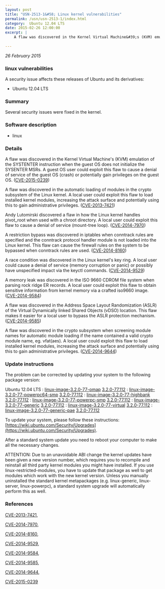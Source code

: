 ```yaml
---
layout: post
title: "USN-2513-1&#58; Linux kernel vulnerabilities"
permalink: /usn/usn-2513-1/index.html
category:  Ubuntu 12.04 LTS
date: 2015-02-26 12:00:00
excerpt: |
    A flaw was discovered in the Kernel Virtual Machine&#39;s (KVM) emulation of the SYSTENTER instruction when the guest OS does not initialize the SYSENTER MSRs. A guest OS user could exploit this flaw to cause a denial of service of the guest OS (crash) or potentially gain privileges on the guest OS. ([CVE-2015-0239](http://people.ubuntu.com/~ubuntu-security/cve/CVE-2015-0239))
    
--- 
```

 
 

*26 February 2015*

### linux vulnerabilities

A security issue affects these releases of Ubuntu and its derivatives:

* Ubuntu 12.04 LTS

### Summary

Several security issues were fixed in the kernel. 

### Software description

* linux 

### Details

A flaw was discovered in the Kernel Virtual Machine&#39;s (KVM) emulation of the SYSTENTER instruction when the guest OS does not initialize the SYSENTER MSRs. A guest OS user could exploit this flaw to cause a denial of service of the guest OS (crash) or potentially gain privileges on the guest OS. ([CVE-2015-0239](http://people.ubuntu.com/~ubuntu-security/cve/CVE-2015-0239))

A flaw was discovered in the automatic loading of modules in the crypto subsystem of the Linux kernel. A local user could exploit this flaw to load installed kernel modules, increasing the attack surface and potentially using this to gain administrative privileges. ([CVE-2013-7421](http://people.ubuntu.com/~ubuntu-security/cve/CVE-2013-7421))

Andy Lutomirski discovered a flaw in how the Linux kernel handles pivot_root when used with a chroot directory. A local user could exploit this flaw to cause a denial of service (mount-tree loop). ([CVE-2014-7970](http://people.ubuntu.com/~ubuntu-security/cve/CVE-2014-7970))

A restriction bypass was discovered in iptables when conntrack rules are specified and the conntrack protocol handler module is not loaded into the Linux kernel. This flaw can cause the firewall rules on the system to be bypassed when conntrack rules are used. ([CVE-2014-8160](http://people.ubuntu.com/~ubuntu-security/cve/CVE-2014-8160))

A race condition was discovered in the Linux kernel&#39;s key ring. A local user could cause a denial of service (memory corruption or panic) or possibly have unspecified impact via the keyctl commands. ([CVE-2014-9529](http://people.ubuntu.com/~ubuntu-security/cve/CVE-2014-9529))

A memory leak was discovered in the ISO 9660 CDROM file system when parsing rock ridge ER records. A local user could exploit this flaw to obtain sensitive information from kernel memory via a crafted iso9660 image. ([CVE-2014-9584](http://people.ubuntu.com/~ubuntu-security/cve/CVE-2014-9584))

A flaw was discovered in the Address Space Layout Randomization (ASLR) of the Virtual Dynamically linked Shared Objects (vDSO) location. This flaw makes it easier for a local user to bypass the ASLR protection mechanism. ([CVE-2014-9585](http://people.ubuntu.com/~ubuntu-security/cve/CVE-2014-9585))

A flaw was discovered in the crypto subsystem when screening module names for automatic module loading if the name contained a valid crypto module name, eg. vfat(aes). A local user could exploit this flaw to load installed kernel modules, increasing the attack surface and potentially using this to gain administrative privileges. ([CVE-2014-9644](http://people.ubuntu.com/~ubuntu-security/cve/CVE-2014-9644)) 

### Update instructions

The problem can be corrected by updating your system to the following package version:

Ubuntu 12.04 LTS
 : [linux-image-3.2.0-77-omap](https://launchpad.net/ubuntu/+source/linux) <span> [3.2.0-77.112](https://launchpad.net/ubuntu/+source/linux/3.2.0-77.112) </span> 
 : [linux-image-3.2.0-77-powerpc64-smp](https://launchpad.net/ubuntu/+source/linux) <span> [3.2.0-77.112](https://launchpad.net/ubuntu/+source/linux/3.2.0-77.112) </span> 
 : [linux-image-3.2.0-77-highbank](https://launchpad.net/ubuntu/+source/linux) <span> [3.2.0-77.112](https://launchpad.net/ubuntu/+source/linux/3.2.0-77.112) </span> 
 : [linux-image-3.2.0-77-powerpc-smp](https://launchpad.net/ubuntu/+source/linux) <span> [3.2.0-77.112](https://launchpad.net/ubuntu/+source/linux/3.2.0-77.112) </span> 
 : [linux-image-3.2.0-77-generic](https://launchpad.net/ubuntu/+source/linux) <span> [3.2.0-77.112](https://launchpad.net/ubuntu/+source/linux/3.2.0-77.112) </span> 
 : [linux-image-3.2.0-77-virtual](https://launchpad.net/ubuntu/+source/linux) <span> [3.2.0-77.112](https://launchpad.net/ubuntu/+source/linux/3.2.0-77.112) </span> 
 : [linux-image-3.2.0-77-generic-pae](https://launchpad.net/ubuntu/+source/linux) <span> [3.2.0-77.112](https://launchpad.net/ubuntu/+source/linux/3.2.0-77.112) </span> 

To update your system, please follow these instructions: [https://wiki.ubuntu.com/Security/Upgrades](https://wiki.ubuntu.com/Security/Upgrades).

After a standard system update you need to reboot your computer to make all the necessary changes.

ATTENTION: Due to an unavoidable ABI change the kernel updates have been given a new version number, which requires you to recompile and reinstall all third party kernel modules you might have installed. If you use linux-restricted-modules, you have to update that package as well to get modules which work with the new kernel version. Unless you manually uninstalled the standard kernel metapackages (e.g. linux-generic, linux-server, linux-powerpc), a standard system upgrade will automatically perform this as well. 

### References

 
 [CVE-2013-7421](http://people.ubuntu.com/~ubuntu-security/cve/CVE-2013-7421), 

 [CVE-2014-7970](http://people.ubuntu.com/~ubuntu-security/cve/CVE-2014-7970), 

 [CVE-2014-8160](http://people.ubuntu.com/~ubuntu-security/cve/CVE-2014-8160), 

 [CVE-2014-9529](http://people.ubuntu.com/~ubuntu-security/cve/CVE-2014-9529), 

 [CVE-2014-9584](http://people.ubuntu.com/~ubuntu-security/cve/CVE-2014-9584), 

 [CVE-2014-9585](http://people.ubuntu.com/~ubuntu-security/cve/CVE-2014-9585), 

 [CVE-2014-9644](http://people.ubuntu.com/~ubuntu-security/cve/CVE-2014-9644), 

 [CVE-2015-0239](http://people.ubuntu.com/~ubuntu-security/cve/CVE-2015-0239)
 

